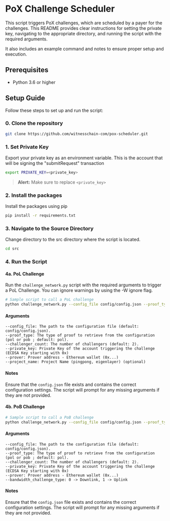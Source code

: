 # PoX Challenge Scheduler

This script triggers PoX challenges, which are scheduled by a payer for the challenges. 
This README provides clear instructions for setting the private key, navigating to the appropriate directory, and running the script with the required arguments. 

It also includes an example command and notes to ensure proper setup and execution.


## Prerequisites

- Python 3.6 or higher

## Setup Guide

Follow these steps to set up and run the script:

### 0. Clone the repository
```sh
git clone https://github.com/witnesschain-com/pox-scheduler.git
```

### 1. Set Private Key

Export your private key as an environment variable. This is the account that will be signing the "submitRequest" transaction

```sh
export PRIVATE_KEY=<private_key>
```
> **Alert:** Make sure to replace `<private_key>`

### 2. Install the packages
Install the packages using pip
```sh
pip install -r requirements.txt
```


### 3. Navigate to the Source Directory
Change directory to the src directory where the script is located.
```sh
cd src
```

### 4. Run the Script
#### 4a. PoL Challenge

Run the ```challenge_network.py``` script with the required arguments to trigger a PoL Challenge. You can ignore warnings by using the -W ignore flag.

```sh
# Sample script to call a PoL challenge
python challenge_network.py --config_file config/config.json --proof_type pol --challenger_count 2 --private_key $PRIVATE_KEY --prover <PROVER_ADDRESS_TO_RUN_CHALLENGE_FOR>
```
#### Arguments
    --config_file: The path to the configuration file (default: config/config.json).
    --proof_type: The type of proof to retrieve from the configuration (pol or pob ; default: pol).
    --challenger_count: The number of challengers (default: 2).
    --private_key: Private Key of the account triggering the challenge (ECDSA Key starting with 0x)
    --prover: Prover address - Ethereum wallet (0x...)
    --project_name: Project Name (pingpong, eigenlayer) (optional)


#### Notes
Ensure that the ```config.json``` file exists and contains the correct configuration settings.
The script will prompt for any missing arguments if they are not provided.

#### 4b. PoB Challenge

```sh
# Sample script to call a PoB challenge
python challenge_network.py --config_file config/config.json --proof_type pob --challenger_count 5 --private_key $PRIVATE_KEY --prover <PROVER_ADDRESS_TO_RUN_CHALLENGE_FOR> --bandwidth_challenge_type <0/1>
```
#### Arguments
    --config_file: The path to the configuration file (default: config/config.json).
    --proof_type: The type of proof to retrieve from the configuration (pol or pob ; default: pol).
    --challenger_count: The number of challengers (default: 2).
    --private_key: Private Key of the account triggering the challenge  (ECDSA Key starting with 0x)
    --prover: Prover address - Ethereum wallet (0x...)
    --bandwidth_challenge_type: 0 -> Downlink, 1 -> Uplink


#### Notes
Ensure that the ```config.json``` file exists and contains the correct configuration settings.
The script will prompt for any missing arguments if they are not provided.